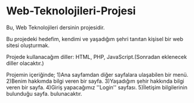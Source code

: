 # Web-Teknolojileri-Projesi
Bu, Web Teknolojileri dersinin projesidir.

Bu projedeki hedefim, kendimi ve yaşadığım şehri tanıtan kişisel bir web sitesi oluşturmak.

Projede kullanacağım diller: HTML, PHP, JavaScript.(Sonradan eklenecek diller olacaktır.)

Projemin içeriğinde;
  1)Ana sayfamdan diğer sayfalara ulaşabilen bir menü.
  2)Benim hakkımda bilgi veren bir sayfa.
  3)Yaşadığım şehir hakkında bilgi veren bir sayfa.
  4)Giriş yapacağımız ''Login'' sayfası.
  5)İletişim bilgilerinin bulunduğu sayfa.
bulunacaktır.
